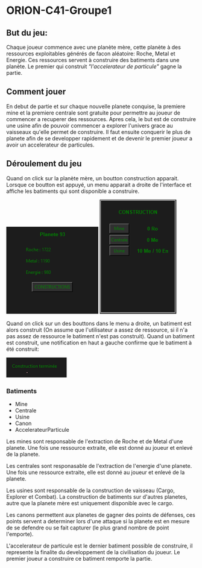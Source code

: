 # ORION-C41-Groupe1

## But du jeu:
Chaque joueur commence avec une planète mère, cette planète à des ressources exploitables générés de facon aléatoire: Roche, Metal et Energie. Ces ressources servent à construire des batiments dans une planète. Le premier qui construit _"l'accelerateur de particule"_ gagne la partie.

## Comment jouer

En debut de partie et sur chaque nouvelle planete conquise, la premiere mine et la premiere centrale sont gratuite pour permettre au joueur de commencer a recuperer des ressources. 
Apres cela, le but est de construire une usine afin de pouvoir commencer a explorer l'univers grace au vaisseaux qu'elle permet de construire. Il faut ensuite conquerir le plus de planete afin de se developper rapidement et de devenir le premier joueur a avoir un accelerateur de particules.

## Déroulement du jeu
Quand on click sur la planète mère, un boutton construction apparait. Lorsque ce boutton est appuyé, un menu apparait a droite de l'interface et affiche les batiments qui sont disponible a construire.

<img src=Images/constructionPNG.PNG alt="Boutton construction">
<img src=Images/menu_construction.PNG alt="Menu construction">

Quand on click sur un des bouttons dans le menu a droite, un batiment est alors construit (On assume que l'utilisateur a assez de ressource, si il n'a pas assez de ressource le batiment n'est pas construit). Quand un batiment est construit, une notification en haut a gauche confirme que le batiment à été construit: 

<img src=Images/notification.PNG alt="Notification">

### Batiments
- Mine
- Centrale 
- Usine
- Canon
- AccelerateurParticule

Les mines sont responsable de l'extraction de Roche et de Metal d'une planete. Une fois une ressource extraite, elle est donné au joueur et enlevé de la planete.

Les centrales sont responasable de l'extraction de l'energie d'une planete. Une fois une ressource extraite, elle est donné au joueur et enlevé de la planete.

Les usines sont responsable de la construction de vaisseau (Cargo, Explorer et Combat). La construction de batiments sur d'autres planetes, autre que la planete mère est uniquement disponible avec le cargo.

Les canons permettent aux planetes de gagner des points de défenses, ces points servent a determiner lors d'une attaque si la planete est en mesure de se defendre ou se fait capturer (le plus grand nombre de point l'emporte). 

L'accelerateur de particule est le dernier batiment possible de construire, il represente la finalite du developpement de la civilisation du joueur. Le premier joueur a construire ce batiment remporte la partie. 
